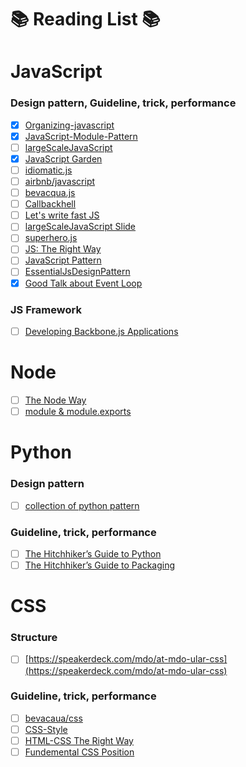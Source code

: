 :books: Reading List :books:
==

JavaScript
==
### Design pattern, Guideline, trick, performance
- [x] [Organizing-javascript](http://alistapart.com/article/the-design-of-code-organizing-javascript)  
- [x] [JavaScript-Module-Pattern](https://css-tricks.com/how-do-you-structure-javascript-the-module-pattern-edition/)  
- [ ] [largeScaleJavaScript](http://addyosmani.com/largescalejavascript/)  
- [x] [JavaScript Garden](http://bonsaiden.github.io/JavaScript-Garden/zhtw/)  
- [ ] [idiomatic.js](https://github.com/rwaldron/idiomatic.js)  
- [ ] [airbnb/javascript](https://github.com/airbnb/javascript)  
- [ ] [bevacqua.js](https://github.com/bevacqua/js)  
- [ ] [Callbackhell](http://callbackhell.com/)  
- [ ] [Let's write fast JS](https://medium.com/the-javascript-collection/lets-write-fast-javascript-2b03c5575d9e)  
- [ ] [largeScaleJavaScript Slide](http://www.slideshare.net/AddyOsmani/largescale-javascript-development)  
- [ ] [superhero.js](https://github.com/superherojs/superherojs)  
- [ ] [JS: The Right Way](http://jstherightway.org/)  
- [ ] [JavaScript Pattern](https://github.com/shichuan/javascript-patterns)  
- [ ] [EssentialJsDesignPattern](http://addyosmani.com/resources/essentialjsdesignpatterns/book/)
- [x] [Good Talk about Event Loop](https://youtu.be/8aGhZQkoFbQ)
### JS Framework
- [ ] [Developing Backbone.js Applications](http://addyosmani.github.io/backbone-fundamentals/)

Node
==
- [ ] [The Node Way](http://thenodeway.io/)
- [ ] [module & module.exports](https://cnodejs.org/topic/5231a630101e574521e45ef8)

Python  
==
### Design pattern  
- [ ] [collection of python pattern](https://github.com/faif/python-patterns)  

### Guideline, trick, performance
- [ ] [The Hitchhiker’s Guide to Python](http://docs.python-guide.org/en/latest/)  
- [ ] [The Hitchhiker’s Guide to Packaging](http://the-hitchhikers-guide-to-packaging.readthedocs.org/en/latest/index.html)

CSS  
==
### Structure  
- [ ] [https://speakerdeck.com/mdo/at-mdo-ular-css](https://speakerdeck.com/mdo/at-mdo-ular-css)   

### Guideline, trick, performance  
- [ ] [bevacaua/css](https://github.com/bevacqua/css)  
- [ ] [CSS-Style](https://github.com/byrichardpowell/CSS-Style)    
- [ ] [HTML-CSS The Right Way](https://github.com/renoirb/htmlcsstherightway)  
- [ ] [Fundemental CSS Position](http://www.barelyfitz.com/screencast/html-training/css/positioning/)
